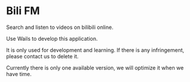 # Bili FM

Search and listen to videos on bilibili online.

Use Wails to develop this application.

It is only used for development and learning. If there is any infringement, please contact us to delete it.

Currently there is only one available version, we will optimize it when we have time.